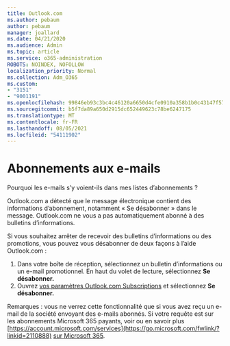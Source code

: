 ```yaml
---
title: Outlook.com
ms.author: pebaum
author: pebaum
manager: joallard
ms.date: 04/21/2020
ms.audience: Admin
ms.topic: article
ms.service: o365-administration
ROBOTS: NOINDEX, NOFOLLOW
localization_priority: Normal
ms.collection: Adm_O365
ms.custom:
- "3151"
- "9001191"
ms.openlocfilehash: 99846eb93c3bc4c46120a6650d4cfe0910a358b1b0c43147f5723d3e09b91fa4
ms.sourcegitcommit: b5f7da89a650d2915dc652449623c78be6247175
ms.translationtype: MT
ms.contentlocale: fr-FR
ms.lasthandoff: 08/05/2021
ms.locfileid: "54111902"
---
```

# <a name="email-subscriptions"></a>Abonnements aux e-mails

Pourquoi les e-mails s’y voient-ils dans mes listes d’abonnements ?

Outlook.com a détecté que le message électronique contient des informations d’abonnement, notamment « Se désabonner » dans le message. Outlook.com ne vous a pas automatiquement abonné à des bulletins d’informations.

Si vous souhaitez arrêter de recevoir des bulletins d’informations ou des promotions, vous pouvez vous désabonner de deux façons à l’aide Outlook.com :
1. Dans votre boîte de réception, sélectionnez un bulletin d’informations ou un e-mail promotionnel. En haut du volet de lecture, sélectionnez **Se désabonner.**
2. Ouvrez [vos paramètres Outlook.com Subscriptions](https://go.microsoft.com/fwlink/?linkid=2110887) et sélectionnez **Se désabonner.**

Remarques : vous ne verrez cette fonctionnalité que si vous avez reçu un e-mail de la société envoyant des e-mails abonnés.
Si votre requête est sur les abonnements Microsoft 365 payants, voir ou en savoir plus [https://account.microsoft.com/services](https://go.microsoft.com/fwlink/?linkid=2110888) [sur Microsoft 365](https://products.office.com/compare-all-microsoft-office-products?tab=1&WT.mc_id=PROD_OL-Web_Support_O365NewValue_Upgrade).
  